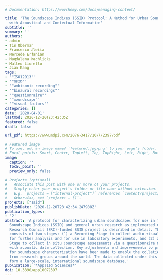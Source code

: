 ```yaml
---
# Documentation: https://wowchemy.com/docs/managing-content/

title: 'The Soundscape Indices (SSID) Protocol: A Method for Urban Soundscape Surveys—Questionnaires
  with Acoustical and Contextual Information'
subtitle: ''
summary: ''
authors:
- admin
- Tin Oberman
- Francesco Aletta
- Mercede Erfanian
- Magdalena Kachlicka
- Matteo Lionello
- Jian Kang
tags:
- '"ISO12913"'
- '"SSID"'
- '"ambisonic recording"'
- '"binaural recordings"'
- '"questionnaire"'
- '"soundscape"'
- '"visual factors"'
categories: []
date: '2020-04-01'
lastmod: 2020-12-20T23:42:35Z
featured: false
draft: false

url_pdf: https://www.mdpi.com/2076-3417/10/7/2397/pdf

# Featured image
# To use, add an image named `featured.jpg/png` to your page's folder.
# Focal points: Smart, Center, TopLeft, Top, TopRight, Left, Right, BottomLeft, Bottom, BottomRight.
image:
  caption: ''
  focal_point: ''
  preview_only: false

# Projects (optional).
#   Associate this post with one or more of your projects.
#   Simply enter your project's folder or file name without extension.
#   E.g. `projects = ["internal-project"]` references `content/project/deep-learning/index.md`.
#   Otherwise, set `projects = []`.
projects: ["ssid"]
publishDate: '2020-12-20T23:42:34.247988Z'
publication_types:
- '2'
abstract: 'A protocol for characterizing urban soundscapes for use in the design of
  Soundscape Indices (SSID) and general urban research as implemented under the European
  Research Council (ERC)-funded SSID project is described in detail. The protocol
  consists of two stages: (1) a Recording Stage to collect audio-visual recordings
  for further analysis and for use in laboratory experiments, and (2) a Questionnaire
  Stage to collect in situ soundscape assessments via a questionnaire method paired
  with acoustic data collection. Key adjustments and improvements to previous methodologies
  for soundscape characterization have been made to enable the collation of data gathered
  from research groups around the world. The data collected under this protocol will
  form a large-scale, international soundscape database.'
publication: '*Applied Sciences*'
doi: 10.3390/app10072397
---
```

